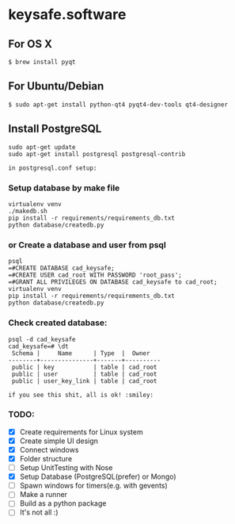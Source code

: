 # keysafe.software

## For OS X

```
$ brew install pyqt
```

## For Ubuntu/Debian

```
$ sudo apt-get install python-qt4 pyqt4-dev-tools qt4-designer
```

## Install PostgreSQL
```
sudo apt-get update
sudo apt-get install postgresql postgresql-contrib

in postgresql.conf setup:
```

### Setup database by make file

```
virtualenv venv
./makedb.sh
pip install -r requirements/requirements_db.txt
python database/createdb.py
```

### or Create a database and user from psql

```
psql
=#CREATE DATABASE cad_keysafe;
=#CREATE USER cad_root WITH PASSWORD 'root_pass';
=#GRANT ALL PRIVILEGES ON DATABASE cad_keysafe to cad_root;
virtualenv venv
pip install -r requirements/requirements_db.txt
python database/createdb.py
```

### Check created database:
```
psql -d cad_keysafe
cad_keysafe=# \dt
 Schema |     Name      | Type  |  Owner   
--------+---------------+-------+----------
 public | key           | table | cad_root
 public | user          | table | cad_root
 public | user_key_link | table | cad_root
 
if you see this shit, all is ok! :smiley:

```

### TODO:

- [x] Create requirements for Linux system
- [x] Create simple UI design
- [x] Connect windows
- [x] Folder structure
- [ ] Setup UnitTesting with Nose
- [x] Setup Database (PostgreSQL(prefer) or Mongo)
- [ ] Spawn windows for timers(e.g. with gevents)
- [ ] Make a runner
- [ ] Build as a python package
- [ ] It's not all :)
